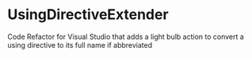 # UsingDirectiveExtender
Code Refactor for Visual Studio that adds a light bulb action to convert a using directive to its full name if abbreviated
